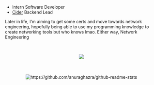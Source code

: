 - Intern Software Developer
- [Cider](https://cider.sh) Backend Lead

Later in life, I'm aiming to get some certs and move towards network engineering, hopefully being able to use my programming knowledge to create networking tools but who knows lmao. Either way, Network Engineering

<br />
<br />

<div align="center">
  <img align="center" src="https://github-readme-stats.vercel.app/api/top-langs/?username=d3rpp&theme=dark&layout=compact" />
</div>

<br />
<br />
<br />

<div align="center">
  <img align="center" src="https://github-readme-stats.vercel.app/api/wakatime?username=d3rpp&theme=dark&show_icons=true" alt="https://github.com/anuraghazra/github-readme-stats"/>
</div>

<!--
<div align="center">
  <img align="center" src="https://github-readme-stats.vercel.app/api?username=d3rpp&show_icons=true&theme=dark&count_private=true" />
</div>
-->

